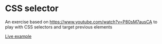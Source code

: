 # CSS selector

An exercise based on https://www.youtube.com/watch?v=P80sM7ausCA to play with CSS selectors and target previous elements

[Live example](https://css-selector-tau.vercel.app/)